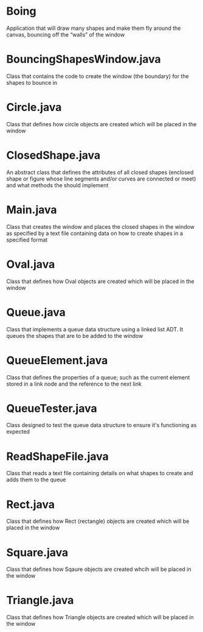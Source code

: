 # Boing
Application that will draw many shapes and make them fly around the canvas, bouncing off the “walls” of the window

# BouncingShapesWindow.java
Class that contains the code to create the window (the boundary) for the shapes to bounce in

# Circle.java
Class that defines how circle objects are created which will be placed in the window

# ClosedShape.java
An abstract class that defines the attributes of all closed shapes (enclosed shape or figure whose line segments and/or curves are connected or meet) and what methods the should implement

# Main.java
Class that creates the window and places the closed shapes in the window as specified by a text file containing data on how to create shapes in a specified format

# Oval.java
Class that defines how Oval objects are created which will be placed in the window

# Queue.java
Class that implements a queue data structure using a linked list ADT. It queues the shapes that are to be added to the window

# QueueElement.java
Class that defines the properties of a queue; such as the current element stored in a link node and the reference to the next link

# QueueTester.java
Class designed to test the queue data structure to ensure it's functioning as expected

# ReadShapeFile.java
Class that reads a text file containing details on what shapes to create and adds them to the queue

# Rect.java
Class that defines how Rect (rectangle) objects are created which will be placed in the window

# Square.java
Class that defines how Sqaure objects are created whcih will be placed in the window

# Triangle.java
Class that defines how Triangle objects are created which will be placed in the window
